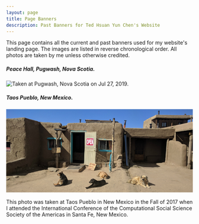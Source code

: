 ```yaml
---
layout: page
title: Page Banners
description: Past Banners for Ted Hsuan Yun Chen's Website
---
```


This page contains all the current and past banners used for my website's landing page. The images are listed in reverse chronological order. All photos are taken by me unless otherwise credited.

##### Peace Hall, Pugwash, Nova Scotia.
<div class="container-narrownomargin">
<img src="../assets/pics/banners/pugwash.jpg" 
		title= "Taken at Pugwash, Nova Scotia on Jul 27, 2019." alt="Taken at Pugwash, Nova Scotia on Jul 27, 2019."/>
</div>


##### Taos Pueblo, New Mexico.
<div class="container-narrownomargin">
<img src="../assets/pics/banners/taos_pueblo.jpg" 
		title= "Taken at Taos Pueblo in New Mexico on Oct 21, 2017." alt="Taken at Taos Pueblo in New Mexico on Oct 21, 2017."/>
</div>

This photo was taken at Taos Pueblo in New Mexico in the Fall of 2017 when I attended the International Conference of the Computational Social Science Society of the Americas in Santa Fe, New Mexico.

